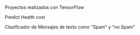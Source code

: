Proyectos realizados con TensorFlow

Predict Health cost

Clasificador de Mensajes de texto como "Spam" y "no Spam"

